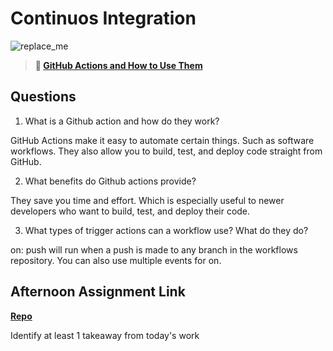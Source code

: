 # Continuos Integration

![replace_me](https://codeworks.blob.core.windows.net/public/assets/img/illustrations/placeholder.svg)

> **📖 [GitHub Actions and How to Use Them](https://codeworksacademy.com/fs-student-guide/resources/wk8-9/05-Github-Actions)**

## Questions

1. What is a Github action and how do they work?

GitHub Actions make it easy to automate certain things. Such as software workflows. They also allow you to build, test, and deploy code straight from GitHub.

2. What benefits do Github actions provide?

They save you time and effort. Which is especially useful to newer developers who want to build, test, and deploy their code.

3. What types of trigger actions can a workflow use? What do they do?

on: push will run when a push is made to any branch in the workflows repository. You can also use multiple events for on.

## Afternoon Assignment Link

**[Repo](https://github.com/tylertruman/<ASSIGNMENT_REPO>)**

Identify at least 1 takeaway from today's work
